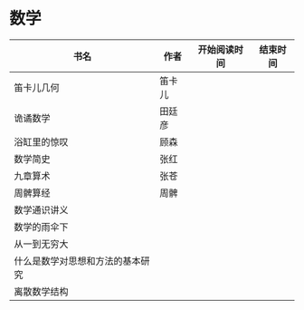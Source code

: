 # 数学


 书名  | 作者  | 开始阅读时间  | 结束时间  
------------  | -------------  |------------- |------------- | 
笛卡儿几何  | 笛卡儿| | 
诡谲数学|田廷彦|
浴缸里的惊叹|顾森
数学简史|张红
九章算术  | 张苍|| | 
周髀算经 | 周髀|| | 
数学通识讲义|
数学的雨伞下|
从一到无穷大|
什么是数学对思想和方法的基本研究|
离散数学结构|